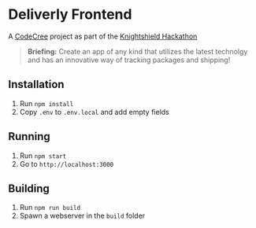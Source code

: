 # Deliverly Frontend
A [CodeCree](https://www.codecree.co.uk) project as part of the [Knightshield Hackathon](https://knightshieldservice.github.io/knightshieldhackathon.github.io/)

> **Briefing:** Create an app of any kind that utilizes the latest technolgy and has an innovative way of tracking packages and shipping!


## Installation
1. Run `npm install`
2. Copy `.env` to `.env.local` and add empty fields

## Running
1. Run `npm start`
2. Go to `http://localhost:3000`

## Building
1. Run `npm run build`
2. Spawn a webserver in the `build` folder